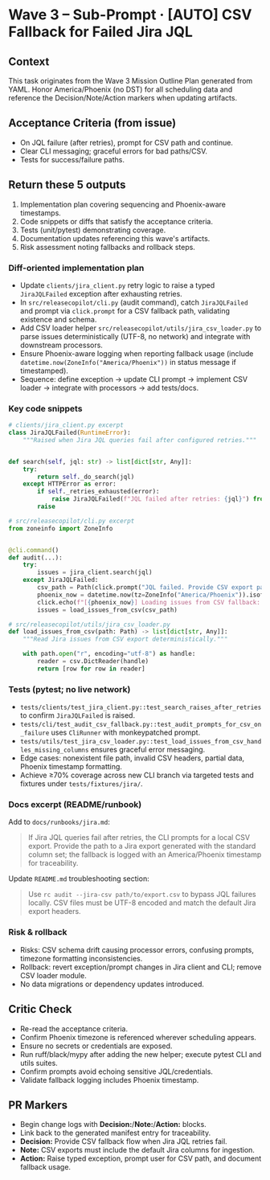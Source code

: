 # Wave 3 – Sub-Prompt · [AUTO] CSV Fallback for Failed Jira JQL

## Context
This task originates from the Wave 3 Mission Outline Plan generated from YAML. Honor America/Phoenix (no DST) for all scheduling data and reference the Decision/Note/Action markers when updating artifacts.

## Acceptance Criteria (from issue)
- On JQL failure (after retries), prompt for CSV path and continue.
- Clear CLI messaging; graceful errors for bad paths/CSV.
- Tests for success/failure paths.

## Return these 5 outputs
1. Implementation plan covering sequencing and Phoenix-aware timestamps.
2. Code snippets or diffs that satisfy the acceptance criteria.
3. Tests (unit/pytest) demonstrating coverage.
4. Documentation updates referencing this wave's artifacts.
5. Risk assessment noting fallbacks and rollback steps.

### Diff-oriented implementation plan
- Update `clients/jira_client.py` retry logic to raise a typed `JiraJQLFailed` exception after exhausting retries.
- In `src/releasecopilot/cli.py` (audit command), catch `JiraJQLFailed` and prompt via `click.prompt` for a CSV fallback path, validating existence and schema.
- Add CSV loader helper `src/releasecopilot/utils/jira_csv_loader.py` to parse issues deterministically (UTF-8, no network) and integrate with downstream processors.
- Ensure Phoenix-aware logging when reporting fallback usage (include `datetime.now(ZoneInfo("America/Phoenix"))` in status message if timestamped).
- Sequence: define exception → update CLI prompt → implement CSV loader → integrate with processors → add tests/docs.

### Key code snippets
```python
# clients/jira_client.py excerpt
class JiraJQLFailed(RuntimeError):
    """Raised when Jira JQL queries fail after configured retries."""


def search(self, jql: str) -> list[dict[str, Any]]:
    try:
        return self._do_search(jql)
    except HTTPError as error:
        if self._retries_exhausted(error):
            raise JiraJQLFailed(f"JQL failed after retries: {jql}") from error
        raise
```

```python
# src/releasecopilot/cli.py excerpt
from zoneinfo import ZoneInfo


@cli.command()
def audit(...):
    try:
        issues = jira_client.search(jql)
    except JiraJQLFailed:
        csv_path = Path(click.prompt("JQL failed. Provide CSV export path", type=click.Path()))
        phoenix_now = datetime.now(tz=ZoneInfo("America/Phoenix")).isoformat(timespec="seconds")
        click.echo(f"[{phoenix_now}] Loading issues from CSV fallback: {csv_path}")
        issues = load_issues_from_csv(csv_path)
```

```python
# src/releasecopilot/utils/jira_csv_loader.py
def load_issues_from_csv(path: Path) -> list[dict[str, Any]]:
    """Read Jira issues from CSV export deterministically."""

    with path.open("r", encoding="utf-8") as handle:
        reader = csv.DictReader(handle)
        return [row for row in reader]
```

### Tests (pytest; no live network)
- `tests/clients/test_jira_client.py::test_search_raises_after_retries` to confirm `JiraJQLFailed` is raised.
- `tests/cli/test_audit_csv_fallback.py::test_audit_prompts_for_csv_on_failure` uses `CliRunner` with monkeypatched prompt.
- `tests/utils/test_jira_csv_loader.py::test_load_issues_from_csv_handles_missing_columns` ensures graceful error messaging.
- Edge cases: nonexistent file path, invalid CSV headers, partial data, Phoenix timestamp formatting.
- Achieve ≥70% coverage across new CLI branch via targeted tests and fixtures under `tests/fixtures/jira/`.

### Docs excerpt (README/runbook)
Add to `docs/runbooks/jira.md`:

> If Jira JQL queries fail after retries, the CLI prompts for a local CSV export. Provide the path to a Jira export generated with the standard column set; the fallback is logged with an America/Phoenix timestamp for traceability.

Update `README.md` troubleshooting section:

> Use `rc audit --jira-csv path/to/export.csv` to bypass JQL failures locally. CSV files must be UTF-8 encoded and match the default Jira export headers.

### Risk & rollback
- Risks: CSV schema drift causing processor errors, confusing prompts, timezone formatting inconsistencies.
- Rollback: revert exception/prompt changes in Jira client and CLI; remove CSV loader module.
- No data migrations or dependency updates introduced.

## Critic Check
- Re-read the acceptance criteria.
- Confirm Phoenix timezone is referenced wherever scheduling appears.
- Ensure no secrets or credentials are exposed.
- Run ruff/black/mypy after adding the new helper; execute pytest CLI and utils suites.
- Confirm prompts avoid echoing sensitive JQL/credentials.
- Validate fallback logging includes Phoenix timestamp.

## PR Markers
- Begin change logs with **Decision:**/**Note:**/**Action:** blocks.
- Link back to the generated manifest entry for traceability.
- **Decision:** Provide CSV fallback flow when Jira JQL retries fail.
- **Note:** CSV exports must include the default Jira columns for ingestion.
- **Action:** Raise typed exception, prompt user for CSV path, and document fallback usage.